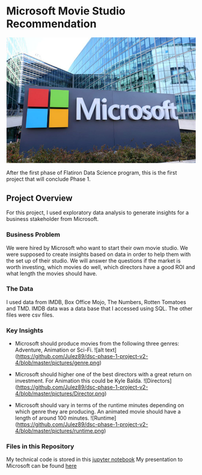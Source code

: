 # Microsoft Movie Studio Recommendation
![Microsoft](https://github.com/Julez89/dsc-phase-1-project-v2-4/blob/f280a1c0ee5afeaa3b647ca0be289f0cd6cb5952/pictures/Microsoft.png)

After the first phase of Flatiron Data Science program, this is the first project that will conclude Phase 1.

## Project Overview

For this project, I used exploratory data analysis to generate insights for a business stakeholder from Microsoft.

### Business Problem

We were hired by Microsoft who want to start their own movie studio. We were supposed to create insights based on data in order to help them with the set up of their studio. We will answer the questions if the market is worth investing, which movies do well, which directors have a good ROI and what length the movies should have.

### The Data

I used data from IMDB, Box Office Mojo, The Numbers, Rotten Tomatoes and TMD. IMDB data was a data base that I accessed using SQL. The other files were csv files.


### Key Insights

* Microsoft should produce movies from the following three genres: Adventure, Animation or Sci-Fi. 
![alt text] (https://github.com/Julez89/dsc-phase-1-project-v2-4/blob/master/pictures/genre.png)

* Microsoft should higher one of the best directors with a great return on investment. For Animation this could be Kyle Balda.
![Directors] (https://github.com/Julez89/dsc-phase-1-project-v2-4/blob/master/pictures/Director.png)

* Microsoft should vary in terms of the runtime minutes depending on which genre they are producing. An animated movie should have a length of around 100 minutes.
![Runtime] (https://github.com/Julez89/dsc-phase-1-project-v2-4/blob/master/pictures/runtime.png)

### Files in this Repository
My technical code is stored in this [jupyter notebook](https://github.com/Julez89/dsc-phase-1-project-v2-4/blob/master/Microsoft.ipynb)
My presentation to Microsoft can be found [here](https://github.com/Julez89/dsc-phase-1-project-v2-4/blob/master/Presentation.pdf)
